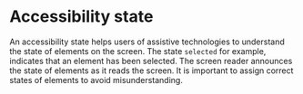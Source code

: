 # Accessibility state

An accessibility state helps users of assistive technologies to understand the state of elements on the screen. The state `selected` for example, indicates that an element has been selected. The screen reader announces the state of elements as it reads the screen. It is important to assign correct states of elements to avoid misunderstanding.
